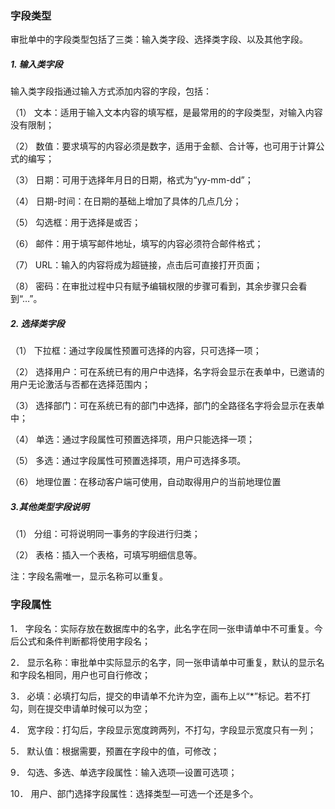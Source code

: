 ### 字段类型

审批单中的字段类型包括了三类：输入类字段、选择类字段、以及其他字段。

##### 1. 输入类字段

输入类字段指通过输入方式添加内容的字段，包括：

（1）   文本：适用于输入文本内容的填写框，是最常用的的字段类型，对输入内容没有限制；

（2）   数值：要求填写的内容必须是数字，适用于金额、合计等，也可用于计算公式的编写；

（3）   日期：可用于选择年月日的日期，格式为“yy-mm-dd”；

（4）   日期-时间：在日期的基础上增加了具体的几点几分；

（5）   勾选框：用于选择是或否；

（6）   邮件：用于填写邮件地址，填写的内容必须符合邮件格式；

（7）   URL：输入的内容将成为超链接，点击后可直接打开页面；

（8）   密码：在审批过程中只有赋予编辑权限的步骤可看到，其余步骤只会看到“…”。

##### 2. 选择类字段

（1）  下拉框：通过字段属性预置可选择的内容，只可选择一项；

（2）  选择用户：可在系统已有的用户中选择，名字将会显示在表单中，已邀请的用户无论激活与否都在选择范围内；

（3）  选择部门：可在系统已有的部门中选择，部门的全路径名字将会显示在表单中；

（4）  单选：通过字段属性可预置选择项，用户只能选择一项；

（5）  多选：通过字段属性可预置选择项，用户可选择多项。

（6）  地理位置：在移动客户端可使用，自动取得用户的当前地理位置

##### 3.其他类型字段说明

（1）  分组：可将说明同一事务的字段进行归类；

（2）  表格：插入一个表格，可填写明细信息等。

 注：字段名需唯一，显示名称可以重复。

### 字段属性

1． 字段名：实际存放在数据库中的名字，此名字在同一张申请单中不可重复。今后公式和条件判断都将使用字段名；

2． 显示名称：审批单中实际显示的名字，同一张申请单中可重复，默认的显示名和字段名相同，用户也可自行修改；

3． 必填：必填打勾后，提交的申请单不允许为空，画布上以“*”标记。若不打勾，则在提交申请单时候可以为空；

4． 宽字段：打勾后，字段显示宽度跨两列，不打勾，字段显示宽度只有一列；

5． 默认值：根据需要，预置在字段中的值，可修改；

9． 勾选、多选、单选字段属性：输入选项—设置可选项；

10． 用户、部门选择字段属性：选择类型—可选一个还是多个。

